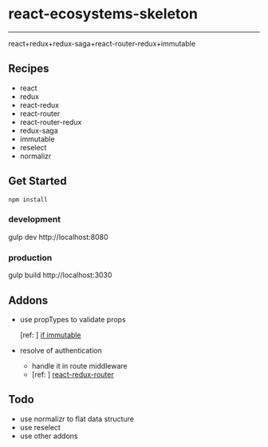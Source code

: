 # react-ecosystems-skeleton
---
react+redux+redux-saga+react-router-redux+immutable

## Recipes
* react
* redux
* react-redux
* react-router
* react-router-redux
* redux-saga
* immutable
* reselect
* normalizr


## Get Started

```node
npm install
```

### development

gulp dev
http://localhost:8080

### production

gulp build
http://localhost:3030

## Addons

* use propTypes to validate props

    [ref: ] <a href="https://www.npmjs.com/package/react-immutable-proptypes">if immutable</a>
    
* resolve of authentication
    * handle it in route middleware
    * [ref: ] <a href="https://github.com/mjrussell/redux-auth-wrapper">react-redux-router</a>

## Todo

* use normalizr to flat data structure
* use reselect
* use other addons
